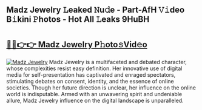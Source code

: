 ## Madz Jewelry 𝙻eaked 𝙽u𝚍e - Part-AfH 𝚅𝚒deo B𝚒kini 𝙿hotos - Hot All 𝙻eaks 9HuBH

# <h2><a href="http://ld3qxmz.urlbe.top/?page=Madz+Jewelry">🔗🔗👉👉 Madz Jewelry P𝚑oto𝚜Vid𝚎o</a></h2>

[![Madz Jewelry](https://i.imgur.com/eBuTRDB.gif)](http://ld3qxmz.urlbe.top/?page=Madz+Jewelry)
Madz Jewelry is a multifaceted and debated character, whose complexities resist easy definition. Her innovative use of digital media for self-presentation has captivated and enraged spectators, stimulating debates on consent, identity, and the essence of online societies. Though her future direction is unclear, her influence on the online world is indisputable. Armed with an unwavering spirit and undeniable allure, Madz Jewelry influence on the digital landscape is unparalleled.

